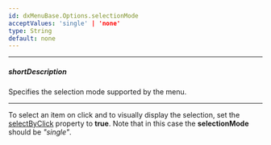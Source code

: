 ```yaml
---
id: dxMenuBase.Options.selectionMode
acceptValues: 'single' | 'none'
type: String
default: none
---
```

---
##### shortDescription
Specifies the selection mode supported by the menu.

---
To select an item on click and to visually display the selection, set the [selectByClick](/api-reference/10%20UI%20Components/dxMenuBase/1%20Configuration/selectByClick.md '/Documentation/ApiReference/UI_Components/dxMenu/Configuration/#selectByClick') property to **true**. Note that in this case the **selectionMode** should be *"single"*.
